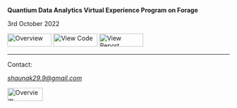 **Quantium Data Analytics Virtual Experience Program on Forage**

3rd October 2022

<a href="https://github.com/ShaunakS29/QuantiumDAVEP_Project/wiki/1.-Overview" target="_blank"><img src="https://img.shields.io/badge/-Overview-yellow" alt="Overview" height="30" width="100"></a>
<a href="https://github.com/ShaunakS29/QuantiumDAVEP_Project/wiki/2.-Code-Files" target="_blank"><img src="https://img.shields.io/badge/-View%20Code-brightgreen" alt="View Code" height="30" width="100"></a>
<a href="https://github.com/ShaunakS29/QuantiumDAVEP_Project/wiki/3.-Report" target="_blank"><img src="https://img.shields.io/badge/-View%20Report-yellowgreen" alt="View Report" height="30" width="100"></a>
***

Contact: 

*shaunak29.9@gmail.com*  

<a href="https://www.linkedin.com/in/shaunaksarkar/" target="_blank"><img src="https://img.shields.io/badge/-LinkedIn-blue" alt="Overview" height="30" width="80"></a>

